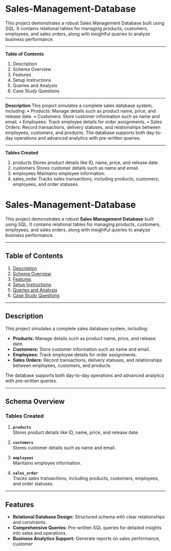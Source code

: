 # Sales-Management-Database
This project demonstrates a robust Sales Management Database built using SQL. It contains relational tables for managing products, customers, employees, and sales orders, along with insightful queries to analyze business performance.

------------------------------------------------------------------------

**Table of Contents**

1.	Description
2.	Schema Overview
3.	Features
4.	Setup Instructions
5.	Queries and Analysis
6.	Case Study Questions

------------------------------------------------------------------------

**Description**
This project simulates a complete sales database system, including:
•	Products: Manage details such as product name, price, and release date.
•	Customers: Store customer information such as name and email.
•	Employees: Track employee details for order assignments.
•	Sales Orders: Record transactions, delivery statuses, and relationships between employees, customers, and products.
The database supports both day-to-day operations and advanced analytics with pre-written queries.

------------------------------------------------------------------------
**Tables Created**
1.	products
    Stores product details like ID, name, price, and release date.
2.	customers
    Stores customer details such as name and email.
3.	employees
    Maintains employee information.
4.	sales_order
   	Tracks sales transactions, including products, customers, employees, and order statuses.


# **Sales-Management-Database**

This project demonstrates a robust **Sales Management Database** built using SQL. It contains relational tables for managing products, customers, employees, and sales orders, along with insightful queries to analyze business performance.

---

## **Table of Contents**

1. [Description](#description)  
2. [Schema Overview](#schema-overview)  
3. [Features](#features)  
4. [Setup Instructions](#setup-instructions)  
5. [Queries and Analysis](#queries-and-analysis)  
6. [Case Study Questions](#case-study-questions)  

---

## **Description**

This project simulates a complete sales database system, including:  

- **Products:** Manage details such as product name, price, and release date.  
- **Customers:** Store customer information such as name and email.  
- **Employees:** Track employee details for order assignments.  
- **Sales Orders:** Record transactions, delivery statuses, and relationships between employees, customers, and products.  

The database supports both day-to-day operations and advanced analytics with pre-written queries.

---

## **Schema Overview**

### **Tables Created**

1. **`products`**  
   Stores product details like ID, name, price, and release date.  

2. **`customers`**  
   Stores customer details such as name and email.  

3. **`employees`**  
   Maintains employee information.  

4. **`sales_order`**  
   Tracks sales transactions, including products, customers, employees, and order statuses.  

---

## **Features**

- **Relational Database Design:** Structured schema with clear relationships and constraints.  
- **Comprehensive Queries:** Pre-written SQL queries for detailed insights into sales and operations.  
- **Business Analytics Support:** Generate reports on sales performance, customer




